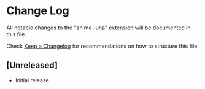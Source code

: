 # Change Log

All notable changes to the "anime-luna" extension will be documented in this file.

Check [Keep a Changelog](http://keepachangelog.com/) for recommendations on how to structure this file.

## [Unreleased]

- Initial release
